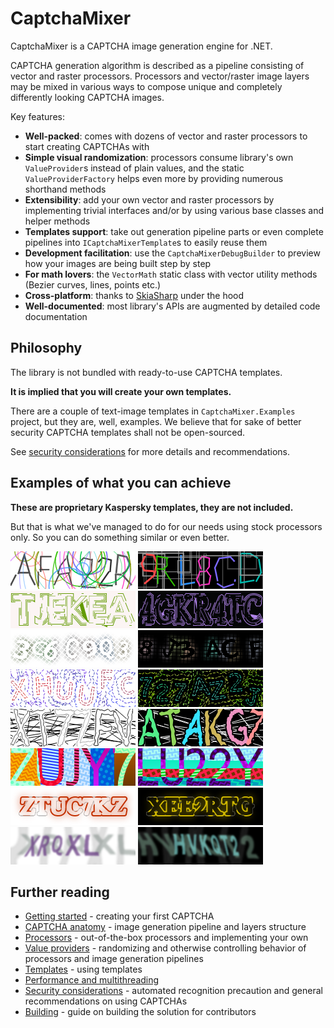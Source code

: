 # CaptchaMixer

CaptchaMixer is a CAPTCHA image generation engine for .NET.

CAPTCHA generation algorithm is described as a pipeline consisting of vector and raster processors.
Processors and vector/raster image layers may be mixed in various ways to compose unique and completely differently looking CAPTCHA images.

Key features:

- **Well-packed**: comes with dozens of vector and raster processors to start creating CAPTCHAs with
- **Simple visual randomization**: processors consume library's own `ValueProvider`s instead of plain values, and the static `ValueProviderFactory` helps even more by providing numerous shorthand methods
- **Extensibility**: add your own vector and raster processors by implementing trivial interfaces and/or by using various base classes and helper methods
- **Templates support**: take out generation pipeline parts or even complete pipelines into `ICaptchaMixerTemplate`s to easily reuse them
- **Development facilitation**: use the `CaptchaMixerDebugBuilder` to preview how your images are being built step by step
- **For math lovers**: the `VectorMath` static class with vector utility methods (Bezier curves, lines, points etc.)
- **Cross-platform**: thanks to [SkiaSharp](https://github.com/mono/SkiaSharp) under the hood
- **Well-documented**: most library's APIs are augmented by detailed code documentation

## Philosophy

The library is not bundled with ready-to-use CAPTCHA templates.

**It is implied that you will create your own templates.**

There are a couple of text-image templates in `CaptchaMixer.Examples` project, but they are, well, examples.
We believe that for sake of better security CAPTCHA templates shall not be open-sourced.

See [security considerations](docs/security-considerations.md) for more details and recommendations.

## Examples of what you can achieve

**These are proprietary Kaspersky templates, they are not included.**

But that is what we've managed to do for our needs using stock processors only. So you can do something similar or even better.

![example-01.png](docs\examples\example-01.png)
![example-02.png](docs\examples\example-02.png)
![example-03.png](docs\examples\example-03.png)
![example-04.png](docs\examples\example-04.png)
![example-05.png](docs\examples\example-05.png)
![example-06.png](docs\examples\example-06.png)
![example-07.png](docs\examples\example-07.png)
![example-08.png](docs\examples\example-08.png)
![example-09.png](docs\examples\example-09.png)
![example-10.png](docs\examples\example-10.png)
![example-11.png](docs\examples\example-11.png)
![example-12.png](docs\examples\example-12.png)
![example-13.png](docs\examples\example-13.png)
![example-14.png](docs\examples\example-14.png)
![example-15.png](docs\examples\example-15.png)
![example-16.png](docs\examples\example-16.png)

## Further reading

- [Getting started](docs/getting-started.md) - creating your first CAPTCHA
- [CAPTCHA anatomy](docs/anatomy.md) - image generation pipeline and layers structure
- [Processors](docs/processors.md) - out-of-the-box processors and implementing your own
- [Value providers](docs/value-providers.md) - randomizing and otherwise controlling behavior of processors and image generation pipelines
- [Templates](docs/templates.md) - using templates
- [Performance and multithreading](docs/performance.md)
- [Security considerations](docs/security-considerations.md) - automated recognition precaution and general recommendations on using CAPTCHAs
- [Building](docs/build.md) - guide on building the solution for contributors
